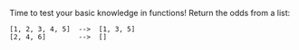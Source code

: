 Time to test your basic knowledge in functions! 
Return the odds from a list:

```
[1, 2, 3, 4, 5]  -->  [1, 3, 5]
[2, 4, 6]        -->  []
```